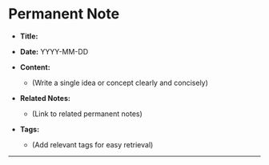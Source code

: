 # Permanent Note

- **Title:**
- **Date:** YYYY-MM-DD
- **Content:**
    - (Write a single idea or concept clearly and concisely)

- **Related Notes:**
    - (Link to related permanent notes)

- **Tags:**
    - (Add relevant tags for easy retrieval)

---
